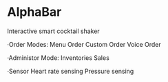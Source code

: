 # AlphaBar
Interactive smart cocktail shaker

·Order Modes:
Menu Order
Custom Order
Voice Order

·Administor Mode:
Inventories
Sales

·Sensor
Heart rate sensing
Pressure sensing
